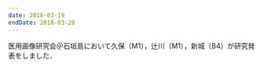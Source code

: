```yaml
---
date: 2018-03-19
endDate: 2018-03-20
---
```

医用画像研究会＠石垣島において久保（M1），辻川（M1），新城（B4）が研究発表をしました．
<!--more-->
